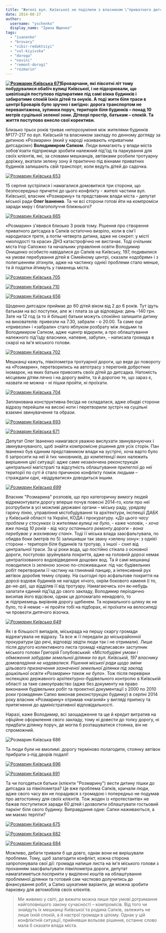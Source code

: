 ```yaml
---
title: "Жителі вул. Київської не поділили з власником \"приватного дитсадка\" доріжку та зелену зону"
date: 2014-08-27
author: 
  username: "yschenko"
  display_name: "Ірина Ющенко"
tags: 
  - "ivanenko"
  - "brovary"
  - "vibir-redaktsiyi"
  - "vul-kiyivska"
  - "doroga"
  - "novini"
  - "remont-dorogi"
  - "rozmarin"
---
```


**[![Розмарин Київська 671](https://mpz.brovary.org/wp-content/uploads/2014/08/Rozmarin-Kiyivska-671.jpg)](https://mpz.brovary.org/wp-content/uploads/2014/08/Rozmarin-Kiyivska-671.jpg)Броварчани, які півсотні літ тому побудувалися обабіч вулиці Київської, і не підозрювали, що цивілізація поступово підпиратиме під самі вікна будинків і забиратиме спокій їхніх дітей та онуків. А тоді жити біля траси в центрі Броварів було зручно і вигідно: дорога транспортом не перевантажена, зупинки поруч, територія біля будинків – понад 10 метрів суцільної зеленої зони. Дітворі простір, батькам – спокій. Та життя поступово внесло свої корективи.**

Близько трьох років триває непорозуміння між жителями будинків №177-217 по вул. Київській та власником закладу по денному догляду за дитиною «Розмарин» (який у народі називають «приватним дитсадком») **Володимиром Сапком**. Люди вимагають у влади міста зобов'язати підприємця зробити належний під'їзд та паркування для своїх клієнтів, які, за словами мешканців, автівками розбили тротуарну доріжку, вкатали зелену зону й практично під вікнами приватних будинків залишають свій транспорт, коли ведуть дітей до садочка.

[![Розмарин Київська 653](https://mpz.brovary.org/wp-content/uploads/2014/08/Rozmarin-Kiyivska-653.jpg)](https://mpz.brovary.org/wp-content/uploads/2014/08/Rozmarin-Kiyivska-653.jpg)

15 серпня зустрілися і намагалися домовитися три сторони, що безпосередньо причетні до цього конфлікту - жителі частини вул. Київської, власник «Розмарину» та представник влади міста – депутат міської ради **Олег Іваненко**. Та чи всі сторони готові йти на компроміси заради миру і благополуччя ближнього?

[![Розмарин Київська 665](https://mpz.brovary.org/wp-content/uploads/2014/08/Rozmarin-Kiyivska-665.jpg)](https://mpz.brovary.org/wp-content/uploads/2014/08/Rozmarin-Kiyivska-665.jpg)

«Розмарин» з'явився близько 3 років тому. Рішення про створення приватного дитсадка в Сапків остаточно визріло, коли в сім'ї народилася третя, а потім четверта дитина, адже не секрет: у місті «молодості та краси» ДНЗ катастрофічно не вистачає. Тоді очільник міста Ігор Сапожко та начальник управління освіти Володимир Онищенко особисто навідалися до Сапків на Київську, 197, подивилися на умови перебування дітей в Сімейному центрі, сказали «одобрям» і з полегшенням зітхнули, адже на частинку однієї проблеми стало менше, та й податки йтимуть у гаманець міста.

[![Розмарин Київська 705](https://mpz.brovary.org/wp-content/uploads/2014/08/Rozmarin-Kiyivska-705.jpg)](https://mpz.brovary.org/wp-content/uploads/2014/08/Rozmarin-Kiyivska-705.jpg)

[![Розмарин Київська 710](https://mpz.brovary.org/wp-content/uploads/2014/08/Rozmarin-Kiyivska-710.jpg)](https://mpz.brovary.org/wp-content/uploads/2014/08/Rozmarin-Kiyivska-710.jpg)

[![Розмарин Київська 656](https://mpz.brovary.org/wp-content/uploads/2014/08/Rozmarin-Kiyivska-656.jpg)](https://mpz.brovary.org/wp-content/uploads/2014/08/Rozmarin-Kiyivska-656.jpg)

Щоденно дитсадок приймає до 60 дітей віком від 2 до 6 років. Тут ідуть батькам на всі поступки, але ж і плата за це відповідна: день -140 грн. Зате на 12 год (а то й більше) батьки можуть спокійно залишити дитину на вихователів: привезли на 7.30, забрали - о 20.00. Та саме оце «привезли» і «забрали» стало яблуком розбрату між людьми та Володимиром Сапком, адже «центр відкрили, а про облаштування належного під'їзду власники, напевне, забули», - написала громада в скарзі на ім'я міського голови.

[![Розмарин Київська 702](https://mpz.brovary.org/wp-content/uploads/2014/08/Rozmarin-Kiyivska-702.jpg)](https://mpz.brovary.org/wp-content/uploads/2014/08/Rozmarin-Kiyivska-702.jpg)

Мешканці кажуть, півкілометра тротуарної дороги, що веде до повороту на «Розмарин», перетворились на автотрасу з перегонів добротних іномарок, на яких батьки привозять своїх дітей до дитсадка. Натомість місцевим дітям лячно і на дорогу вийти, та й дорогою те, що зараз є, назвати не можна - ні пішки пройти, ні проїхати.

[![Розмарин Київська 704](https://mpz.brovary.org/wp-content/uploads/2014/08/Rozmarin-Kiyivska-704.jpg)](https://mpz.brovary.org/wp-content/uploads/2014/08/Rozmarin-Kiyivska-704.jpg)

Запланована конструктивна бесіда не складалася, адже обидві сторони відразу перейшли на високі ноти і перетворили зустріч на суцільні взаємні звинувачення та образи.

[![Розмарин Київська 693](https://mpz.brovary.org/wp-content/uploads/2014/08/Rozmarin-Kiyivska-693.jpg)](https://mpz.brovary.org/wp-content/uploads/2014/08/Rozmarin-Kiyivska-693.jpg)

[![Розмарин Київська 671](https://mpz.brovary.org/wp-content/uploads/2014/08/Rozmarin-Kiyivska-671.jpg)](https://mpz.brovary.org/wp-content/uploads/2014/08/Rozmarin-Kiyivska-671.jpg)

Депутат Олег Іваненко намагався уважно вислухати звинувачуючих і звинувачуваного, щоб знайти компромісне рішення для усіх сторін. Пан Іваненко був єдиним представником влади на зустрічі, хоча варто було б запросити на неї й тих чиновників, до компетенції яких належить вирішення цієї ситуації: адже саме незакінчена реконструкція центральної магістралі та відсутність облаштування прилеглої до неї території по суті й стало причиною конфлікту поміж людьми – страждали одні, «віддуватися» доводиться іншим.

_[![Розмарин Київська 699](https://mpz.brovary.org/wp-content/uploads/2014/08/Rozmarin-Kiyivska-699.jpg)](https://mpz.brovary.org/wp-content/uploads/2014/08/Rozmarin-Kiyivska-699.jpg)_

Власник "Розмарина" розповів, що про категоричну вимогу людей відремонтувати дорогу вперше почув повесні 2014-го, коли про неї розтрубили в усі можливі державні органи – міську раду, урядову гарячу лінію, управління містобудування та архітектури, інспекції ДАБК у Київській області та Україні, КОДА і прокуратуру. «_До цього часу проблем у стосунках із жителями вулиці не було_, - каже чоловік, - _хоча вже понад 10 років - від часу останнього ремонту дороги - вона перебуває у жахливому стані_». Тоді її міська влада заасфальтувала, по обидва боки (метрів по 5) залишивши так звану «зелену зону»: з однієї сторони - територія біля будинків та тротуар, з іншої - схил від центральної траси. За ці роки вода, що постійно стікала з основної дороги, поступово зруйнувала покриття, адже на головній дорозі немає централізованого водовідведення дощових вод. Та й самі мешканці поводилися із зеленою зоною по-споживацьки: під час будівельних робіт перетворили її частину на глиняний панцир, а інтенсивний рух автівок доробив темну справу. На сьогодні про асфальтове покриття на дорозі вздовж будинків не нагадує нічого, окрім бокового каменя (і то, де-не-де), що відділяв її від тротуару. Намагаючись хоч як-небудь залатати єдиний під'їзд до свого закладу, Володимир періодично висипав його відсівом, однак це допомагало ненадовго, то ж підприємець вирівняв дорогу щебенем. Та нормального шляху як не було, то й немає – ні пройти тобі на підборах, ні проїхати на велосипеді чи провезти дитячого візочка.

_[![Розмарин Київська 649](https://mpz.brovary.org/wp-content/uploads/2014/08/Rozmarin-Kiyivska-649.jpg)](https://mpz.brovary.org/wp-content/uploads/2014/08/Rozmarin-Kiyivska-649.jpg)_

Як і в більшості випадків, міськрада на першу скаргу громади відреагувала не відразу. Та все ж її передали до міськрайонної прокуратури (до речі, відповіді звідти люди так і не отримали). Лише після другого колективного листа громаді «відписався» заступник міського голови Григорій Голубовський: «_Містобудівні умови і обмеження забудови земельної ділянки по вул. Київській, 197 власнику домовладіння не надавалися. Рішення міської ради щодо зміни цільового призначення зазначеної земельної ділянки під заклад дошкільної освіти «Розмарин» також не було_». Тож після перевірки інспекцією державного архітектурно-будівельного контролю в Київській області за таке самоуправство (адже без документу на право виконання будівельних робіт та проектної документації з 2000 по 2010 роки громадянин Сапко виконав реконструкцію будинку) в серпні 2014 року власник «Розмарину» отримав «наганяй» у вигляді припису та притягнення до адміністративної відповідальності.

Наразі, каже Володимир, всі заощадження та ще й кредит витратив на офіційне оформлення свого закладу, тому ні довести до толку дорогу, ні придбати ділянку поруч, де могла б розташуватися стоянка, він не спроможний.

![Розмарин Київська 686](https://mpz.brovary.org/wp-content/uploads/2014/08/Rozmarin-Kiyivska-686.jpg)

Та люди були не вмолимі: дорогу терміново полагодити, стоянку автівок прибрати з-під дворів подалі!

[![Розмарин Київська 696](https://mpz.brovary.org/wp-content/uploads/2014/08/Rozmarin-Kiyivska-696.jpg)](https://mpz.brovary.org/wp-content/uploads/2014/08/Rozmarin-Kiyivska-696.jpg)

[![Розмарин Київська 691](https://mpz.brovary.org/wp-content/uploads/2014/08/Rozmarin-Kiyivska-691.jpg)](https://mpz.brovary.org/wp-content/uploads/2014/08/Rozmarin-Kiyivska-691.jpg)

Та чи погодяться батьки (клієнти "Розмарину") вести дитину пішки до дитсадка за півкілометра? Це вже проблема Сапків, кричали люди, адже свого часу він не порадився з громадою і попередньо не подумав про автостоянку для своїх клієнтів. Тож жоден із «протестантів» не бажав поступитися заради 60 дітей і дозволити облаштувати гостьовий паркінг біля свого будинку. Виправдання одне: Сапки наживаються, а ми маємо терпіти?

[![Розмарин Київська 675](https://mpz.brovary.org/wp-content/uploads/2014/08/Rozmarin-Kiyivska-675.jpg)](https://mpz.brovary.org/wp-content/uploads/2014/08/Rozmarin-Kiyivska-675.jpg)

[![Розмарин Київська 682](https://mpz.brovary.org/wp-content/uploads/2014/08/Rozmarin-Kiyivska-682.jpg)](https://mpz.brovary.org/wp-content/uploads/2014/08/Rozmarin-Kiyivska-682.jpg)

[![Розмарин Київська 684](https://mpz.brovary.org/wp-content/uploads/2014/08/Rozmarin-Kiyivska-684.jpg)](https://mpz.brovary.org/wp-content/uploads/2014/08/Rozmarin-Kiyivska-684.jpg)

Можливо, дебати тривали б ще довго, однак вони не вирішували проблеми. Тому, щоб залагодити конфлікт, кожна сторона запропонувала свої дії: громада напише листа на ім'я міського голови з проханням заасфальтувати півкілометра дороги, депутат намагатиметься посприяти у виділенні коштів на облаштування проблемної ділянки та готовий сам частково долучитись до фінансування робіт, а Сапко шукатиме варіанти, де можна зробити парковку для автомобілів своїх клієнтів.

> Ми живемо у світі, де вижити можна лише при умові дотримання найголовнішого закону сучасності – компромісів. Від того чи знайдуть їх мешканці Київської та родина Сапків, залежить не лише їхній спокій, а й настрої громади в цілому. Однак у цій конфліктній ситуації, прийнявши вольове рішення, останнє слово мала б сказати влада міста.
